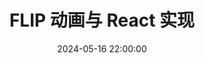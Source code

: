 ---
title: FLIP 动画与 React 实现
date: 2024-05-16 22:00:00
tags: 
- React
- JS
- CSS
categories: 
- CSS
---
